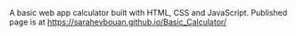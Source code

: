 A basic web app calculator built with HTML, CSS and JavaScript.
Published page is at https://sarahevbouan.github.io/Basic_Calculator/
